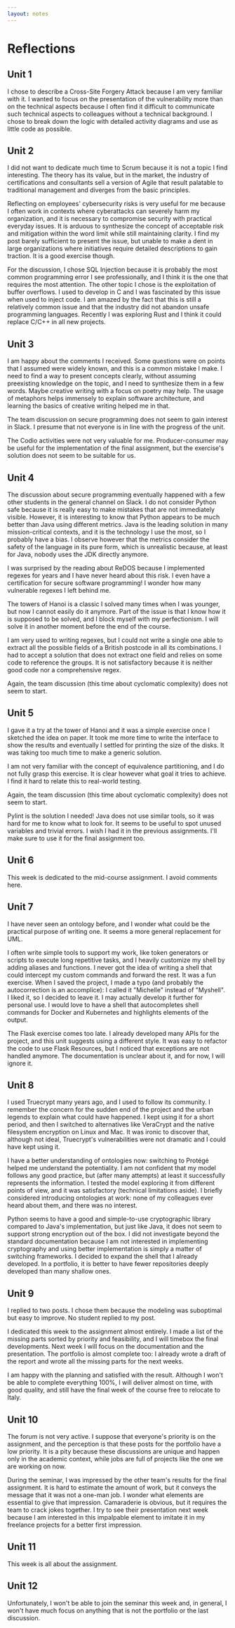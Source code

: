```yaml
---
layout: notes
---
```

# Reflections

## Unit 1

I chose to describe a Cross-Site Forgery Attack because I am very familiar with it. I wanted to focus on the presentation of the vulnerability more than on the technical aspects because I often find it difficult to communicate such technical aspects to colleagues without a technical background. I chose to break down the logic with detailed activity diagrams and use as little code as possible.

## Unit 2

I did not want to dedicate much time to Scrum because it is not a topic I find interesting. The theory has its value, but in the market, the industry of certifications and consultants sell a version of Agile that result palatable to traditional management and diverges from the basic principles.

Reflecting on employees' cybersecurity risks is very useful for me because I often work in contexts where cyberattacks can severely harm my organization, and it is necessary to compromise security with practical everyday issues. It is arduous to synthesize the concept of acceptable risk and mitigation within the word limit while still maintaining clarity. I find my post barely sufficient to present the issue, but unable to make a dent in large organizations where initiatives require detailed descriptions to gain traction. It is a good exercise though.

For the discussion, I chose SQL Injection because it is probably the most common programming error I see professionally, and I think it is the one that requires the most attention. The other topic I chose is the exploitation of buffer overflows. I used to develop in C and I was fascinated by this issue when used to inject code. I am amazed by the fact that this is still a relatively common issue and that the industry did not abandon unsafe programming languages. Recently I was exploring Rust and I think it could replace C/C++ in all new projects.

## Unit 3

I am happy about the comments I received. Some questions were on points that I assumed were widely known, and this is a common mistake I make. I need to find a way to present concepts clearly, without assuming preexisting knowledge on the topic, and I need to synthesize them in a few words. Maybe creative writing with a focus on poetry may help. The usage of metaphors helps immensely to explain software architecture, and learning the basics of creative writing helped me in that.

The team discussion on secure programming does not seem to gain interest in Slack. I presume that not everyone is in line with the progress of the unit.

The Codio activities were not very valuable for me. Producer-consumer may be useful for the implementation of the final assignment, but the exercise's solution does not seem to be suitable for us.

## Unit 4

The discussion about secure programming eventually happened with a few other students in the general channel on Slack. I do not consider Python safe because it is really easy to make mistakes that are not immediately visible. However, it is interesting to know that Python appears to be much better than Java using different metrics. Java is the leading solution in many mission-critical contexts, and it is the technology I use the most, so I probably have a bias. I observe however that the metrics consider the safety of the language in its pure form, which is unrealistic because, at least for Java, nobody uses the JDK directly anymore.

I was surprised by the reading about ReDOS because I implemented regexes for years and I have never heard about this risk. I even have a certification for secure software programming! I wonder how many vulnerable regexes I left behind me.

The towers of Hanoi is a classic I solved many times when I was younger, but now I cannot easily do it anymore. Part of the issue is that I know how it is supposed to be solved, and I block myself with my perfectionism. I will solve it in another moment before the end of the course.

I am very used to writing regexes, but I could not write a single one able to extract all the possible fields of a British postcode in all its combinations. I had to accept a solution that does not extract one field and relies on some code to reference the groups. It is not satisfactory because it is neither good code nor a comprehensive regex.

Again, the team discussion (this time about cyclomatic complexity) does not seem to start.

## Unit 5

I gave it a try at the tower of Hanoi and it was a simple exercise once I sketched the idea on paper. It took me more time to write the interface to show the results and eventually I settled for printing the size of the disks. It was taking too much time to make a generic solution.

I am not very familiar with the concept of equivalence partitioning, and I do not fully grasp this exercise. It is clear however what goal it tries to achieve. I find it hard to relate this to real-world testing.

Again, the team discussion (this time about cyclomatic complexity) does not seem to start.

Pylint is the solution I needed! Java does not use similar tools, so it was hard for me to know what to look for. It seems to be useful to spot unused variables and trivial errors. I wish I had it in the previous assignments. I'll make sure to use it for the final assignment too.

## Unit 6

This week is dedicated to the mid-course assignment. I avoid comments here.

## Unit 7

I have never seen an ontology before, and I wonder what could be the practical purpose of writing one. It seems a more general replacement for UML.

I often write simple tools to support my work, like token generators or scripts to execute long repetitive tasks, and I heavily customize my shell by adding aliases and functions. I never got the idea of writing a shell that could intercept my custom commands and forward the rest. It was a fun exercise. When I saved the project, I made a typo (and probably the autocorrection is an accomplice): I called it "Michelle" instead of "Myshell". I liked it, so I decided to leave it. I may actually develop it further for personal use. I would love to have a shell that autocompletes shell commands for Docker and Kubernetes and highlights elements of the output.

The Flask exercise comes too late. I already developed many APIs for the project, and this unit suggests using a different style. It was easy to refactor the code to use Flask Resources, but I noticed that exceptions are not handled anymore. The documentation is unclear about it, and for now, I will ignore it.

## Unit 8

I used Truecrypt many years ago, and I used to follow its community. I remember the concern for the sudden end of the project and the urban legends to explain what could have happened. I kept using it for a short period, and then I switched to alternatives like VeraCrypt and the native filesystem encryption on Linux and Mac. It was ironic to discover that, although not ideal, Truecrypt's vulnerabilities were not dramatic and I could have kept using it.

I have a better understanding of ontologies now: switching to Protégé helped me understand the potentiality. I am not confident that my model follows any good practice, but (after many attempts) at least it successfully represents the information. I tested the model exploring it from different points of view, and it was satisfactory (technical limitations aside). I briefly considered introducing ontologies at work: none of my colleagues ever heard about them, and there was no interest.

Python seems to have a good and simple-to-use cryptographic library compared to Java's implementation, but just like Java, it does not seem to support strong encryption out of the box. I did not investigate beyond the standard documentation because I am not interested in implementing cryptography and using better implementation is simply a matter of switching frameworks. I decided to expand the shell that I already developed. In a portfolio, it is better to have fewer repositories deeply developed than many shallow ones.

## Unit 9

I replied to two posts. I chose them because the modeling was suboptimal but easy to improve. No student replied to my post.

I dedicated this week to the assignment almost entirely. I made a list of the missing parts sorted by priority and feasibility, and I will timebox the final developments. Next week I will focus on the documentation and the presentation. The portfolio is almost complete too: I already wrote a draft of the report and wrote all the missing parts for the next weeks.

I am happy with the planning and satisfied with the result. Although I won't be able to complete everything 100%, I will deliver almost on time, with good quality, and still have the final week of the course free to relocate to Italy.

## Unit 10

The forum is not very active. I suppose that everyone's priority is on the assignment, and the perception is that these posts for the portfolio have a low priority. It is a pity because these discussions are unique and happen only in the academic context, while jobs are full of projects like the one we are working on now.

During the seminar, I was impressed by the other team's results for the final assignment. It is hard to estimate the amount of work, but it conveys the message that it was not a one-man job. I wonder what elements are essential to give that impression. Camaraderie is obvious, but it requires the team to crack jokes together. I try to see their presentation next week because I am interested in this impalpable element to imitate it in my freelance projects for a better first impression.

## Unit 11

This week is all about the assignment.

## Unit 12

Unfortunately, I won't be able to join the seminar this week and, in general, I won't have much focus on anything that is not the portfolio or the last discussion.
